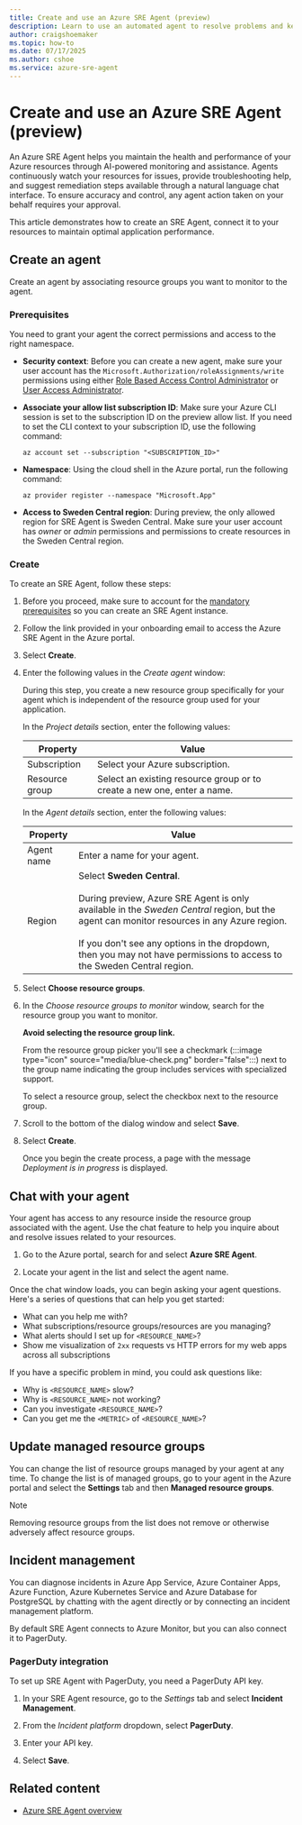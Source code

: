 ```yaml
---
title: Create and use an Azure SRE Agent (preview)
description: Learn to use an automated agent to resolve problems and keep your apps running in Azure.
author: craigshoemaker
ms.topic: how-to
ms.date: 07/17/2025
ms.author: cshoe
ms.service: azure-sre-agent
---
```


# Create and use an Azure SRE Agent (preview)

An Azure SRE Agent helps you maintain the health and performance of your Azure resources through AI-powered monitoring and assistance. Agents continuously watch your resources for issues, provide troubleshooting help, and suggest remediation steps available through a natural language chat interface. To ensure accuracy and control, any agent action taken on your behalf requires your approval.

This article demonstrates how to  create an SRE Agent, connect it to your resources to maintain optimal application performance.

## Create an agent

Create an agent by associating resource groups you want to monitor to the agent.

### Prerequisites

You need to grant your agent the correct permissions and access to the right namespace.

* **Security context**: Before you can create a new agent, make sure your user account has the `Microsoft.Authorization/roleAssignments/write` permissions using either [Role Based Access Control Administrator](/azure/role-based-access-control/built-in-roles) or [User Access Administrator](/azure/role-based-access-control/built-in-roles).

* **Associate your allow list subscription ID**: Make sure your Azure CLI session is set to the subscription ID on the preview allow list. If you need to set the CLI context to your subscription ID, use the following command:

    ```azurecli  
    az account set --subscription "<SUBSCRIPTION_ID>"
    ```

* **Namespace**: Using the cloud shell in the Azure portal, run the following command:

    ```azurecli  
    az provider register --namespace "Microsoft.App"
    ```

* **Access to Sweden Central region**: During preview, the only allowed region for SRE Agent is Sweden Central. Make sure your user account has *owner* or *admin* permissions and permissions to create resources in the Sweden Central region.

### Create

To create an SRE Agent, follow these steps:

1. Before you proceed, make sure to account for the [mandatory prerequisites](#prerequisites) so you can create an SRE Agent instance.

1. Follow the link provided in your onboarding email to access the Azure SRE Agent in the Azure portal.

1. Select **Create**.

1. Enter the following values in the *Create agent* window:

    During this step, you create a new resource group specifically for your agent which is independent of the resource group used for your application.

    In the *Project details* section, enter the following values:

    | Property | Value |
    |---|---|
    | Subscription | Select your Azure subscription. |
    | Resource group | Select an existing resource group or to create a new one, enter a name. |

    In the *Agent details* section, enter the following values:

    | Property | Value |
    |---|---|
    | Agent name | Enter a name for your agent. |
    | Region | Select **Sweden Central**.<br><br>During preview, Azure SRE Agent is only available in the *Sweden Central* region, but the agent can monitor resources in any Azure region.<br><br>If you don't see any options in the dropdown, then you may not have permissions to access to the Sweden Central region. |

1. Select **Choose resource groups**.

1. In the *Choose resource groups to monitor* window, search for the resource group you want to monitor.

    **Avoid selecting the resource group link.**

    From the resource group picker you'll see a checkmark (:::image type="icon" source="media/blue-check.png" border="false":::) next to the group name indicating the group includes services with specialized support.

    To select a resource group, select the checkbox next to the resource group.

1. Scroll to the bottom of the dialog window and select **Save**.

1. Select **Create**.

    Once you begin the create process, a page with the message *Deployment is in progress* is displayed.

## Chat with your agent

Your agent has access to any resource inside the resource group associated with the agent. Use the chat feature to help you inquire about and resolve issues related to your resources.

1. Go to the Azure portal, search for and select **Azure SRE Agent**.

1. Locate your agent in the list and select the agent name.

Once the chat window loads, you can begin asking your agent questions. Here's a series of questions that can help you get started:

* What can you help me with?
* What subscriptions/resource groups/resources are you managing?
* What alerts should I set up for `<RESOURCE_NAME>`?
* Show me visualization of `2xx` requests vs HTTP errors for my web apps across all subscriptions

If you have a specific problem in mind, you could ask questions like:

* Why is `<RESOURCE_NAME>` slow?
* Why is `<RESOURCE_NAME>` not working?
* Can you investigate `<RESOURCE_NAME>`?
* Can you get me the `<METRIC>` of `<RESOURCE_NAME>`?

## Update managed resource groups

You can change the list of resource groups managed by your agent at any time. To change the list is of managed groups, go to your agent in the Azure portal and select the **Settings** tab and then **Managed resource groups**.

> [!NOTE]
> Removing resource groups from the list does not remove or otherwise adversely affect resource groups.

## Incident management

You can diagnose incidents in Azure App Service, Azure Container Apps, Azure Function, Azure Kubernetes Service and Azure Database for PostgreSQL by chatting with the agent directly or by connecting an incident management platform.

By default SRE Agent connects to Azure Monitor, but you can also connect it to PagerDuty.

### PagerDuty integration

To set up SRE Agent with PagerDuty, you need a PagerDuty API key.  

1. In your SRE Agent resource, go to the *Settings* tab and select **Incident Management**.

1. From the *Incident platform* dropdown, select **PagerDuty**.

1. Enter your API key.

1. Select **Save**.

## Related content

* [Azure SRE Agent overview](./overview.md)
